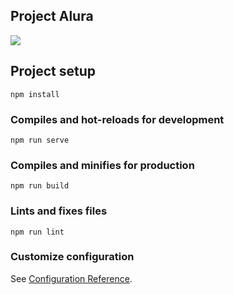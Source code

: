 ## Project Alura
<img src="https://media.discordapp.net/attachments/671839896213782573/985212994025820180/unknown.png?width=1089&height=612">

## Project setup
```
npm install
```

### Compiles and hot-reloads for development
```
npm run serve
```

### Compiles and minifies for production
```
npm run build
```

### Lints and fixes files
```
npm run lint
```

### Customize configuration
See [Configuration Reference](https://cli.vuejs.org/config/).
